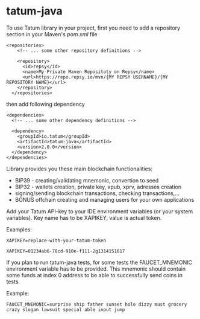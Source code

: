 # tatum-java

To use Tatum library in your project, first you need to add a repository section in your Maven's *pom.xml* file
```
<repositories>
    <!-- ... some other repository definitions -->

    <repository>
      <id>repsy</id>
      <name>My Private Maven Repositoty on Repsy</name>
      <url>https://repo.repsy.io/mvn/{MY REPSY USERNAME}/{MY REPOSITORY NAME}</url>
    </repository>
  </repositories>
```

then add following dependency
```
<dependencies>
  <!-- ... some other dependency definitions -->

  <dependency>
    <groupId>io.tatum</groupId>
    <artifactId>tatum-java</artifactId>
    <version>2.0.0</version>
  </dependency>
</dependencies>
```

Library provides you these main blockchain functionalities:
- BIP39 - creating/validating mnemonic, convertion to seed
- BIP32 - wallets creation, private key, xpub, xprv, adresses creation
- signing/sending blockchain transactions, checking transactions,...
- BONUS offchain creating and managing users for your own applications

Add your Tatum API-key to your IDE environment variables (or your system variables).
Key name has to be XAPIKEY, value is actual token.

Examples:

`XAPIKEY=replace-with-your-tatum-token`
  
`XAPIKEY=01234ab6-78cd-910e-f111-2g1314151617`

If you plan to run tatum-java tests, for some tests the FAUCET_MNEMONIC environment variable has to be provided.
This mnemonic should contain some funds at index 0 address to be able to successfully send coins in tests.

Example:

`FAUCET_MNEMONIC=surprise ship father sunset hole dizzy must grocery crazy slogan lawsuit special able input jump`
